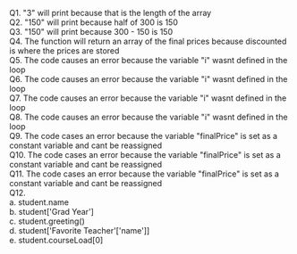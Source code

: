 Q1. "3" will print because that is the length of the array  
Q2. "150" will print because half of 300 is 150  
Q3. "150" will print because 300 - 150 is 150  
Q4. The function will return an array of the final prices because discounted is where the prices are stored  
Q5. The code causes an error because the variable "i" wasnt defined in the loop  
Q6. The code causes an error because the variable "i" wasnt defined in the loop  
Q7. The code causes an error because the variable "i" wasnt defined in the loop  
Q8. The code causes an error because the variable "i" wasnt defined in the loop  
Q9. The code cases an error because the variable "finalPrice" is set as a constant variable and cant be reassigned  
Q10. The code cases an error because the variable "finalPrice" is set as a constant variable and cant be reassigned  
Q11. The code cases an error because the variable "finalPrice" is set as a constant variable and cant be reassigned  
Q12.  
  a. student.name  
  b. student['Grad Year']  
  c. student.greeting()  
  d. student['Favorite Teacher'['name']]  
  e. student.courseLoad[0]  
